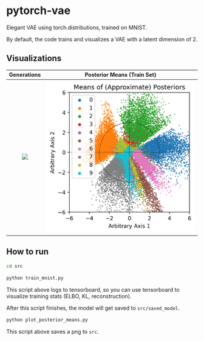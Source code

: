 # pytorch-vae
Elegant VAE using torch.distributions, trained on MNIST.

By default, the code trains and visualizes a VAE with a latent dimension of 2.

## Visualizations

Generations | Posterior Means (Train Set)
:--------:|:------:|
<img src="https://user-images.githubusercontent.com/43589364/156720883-fc5d522d-2ab4-4ddd-af65-7c842221383a.png" width="400"> | <img src="src/posterior_means.png" width="400">

## How to run

```bash
cd src
```

```bash
python train_mnist.py
```

This script above logs to tensorboard, so you can use tensorboard to visualize training stats (ELBO, KL, reconstruction).

After this script finishes, the model will get saved to `src/saved_model`. 

```bash
python plot_posterior_means.py
```

This script above saves a png to `src`.
